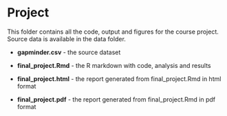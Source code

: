 # Project

This folder contains all the code, output and figures for the course project. Source data is available in the data folder.

* **gapminder.csv** - the source dataset

* **final_project.Rmd** - the R markdown with code, analysis and results

* **final_project.html** - the report generated from final_project.Rmd in html format

* **final_project.pdf** - the report generated from final_project.Rmd in pdf format